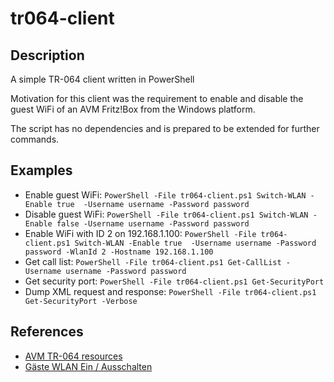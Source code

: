 # tr064-client

## Description
A simple TR-064 client written in PowerShell

Motivation for this client was the requirement to enable and disable the guest
WiFi of an AVM Fritz!Box from the Windows platform.

The script has no dependencies and is prepared to be extended for further commands.

## Examples
- Enable guest WiFi:
  `PowerShell -File tr064-client.ps1 Switch-WLAN -Enable true  -Username username -Password password`
- Disable guest WiFi:
  `PowerShell -File tr064-client.ps1 Switch-WLAN -Enable false -Username username -Password password`
- Enable WiFi with ID 2 on 192.168.1.100:
  `PowerShell -File tr064-client.ps1 Switch-WLAN -Enable true  -Username username -Password password -WlanId 2 -Hostname 192.168.1.100`
- Get call list:
  `PowerShell -File tr064-client.ps1 Get-CallList -Username username -Password password`
- Get security port:
  `PowerShell -File tr064-client.ps1 Get-SecurityPort`
- Dump XML request and response:
  `PowerShell -File tr064-client.ps1 Get-SecurityPort -Verbose`

## References
- [AVM TR-064 resources](https://avm.de/service/schnittstellen/)
- [Gäste WLAN Ein / Ausschalten](https://www.schlaue-huette.de/apis-co/fritz-tr064/gaeste-wlan-ein-ausschalten/)
